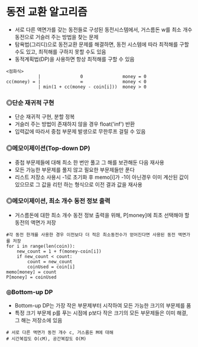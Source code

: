 # 동전 교환 알고리즘
* 서로 다른 액면가를 갖는 동전들로 구성된 동전시스템에서, 거스름돈 w를 최소 개수 동전으로 거슬러 주는 방법을 찾는 문제
* 탐욕법(그리디)으로 동전교환 문제를 해결하면, 동전 시스템에 따라 최적해를 구할 수도 있고, 최적해를 구하지 못할 수도 있음
* 동적계획법(DP)을 사용하면 항상 최적해를 구할 수 있음

```
<점화식>
            |               0               money = 0
cc(money) = |               ∞               money < 0
            | min(1 + cc(money - coin[i]))  money > 0
```

### ◎단순 재귀적 구현
* 단순 재귀적 구현, 분할 정복
* 거슬러 주는 방법이 존재하지 않을 경우 float('inf') 반환
* 입력값에 따라서 중첩 부문제 발생으로 무한루프 걸릴 수 있음

### ◎메모이제이션(Top-down DP)
* 중첩 부문제들에 대해 최소 한 번만 풀고 그 해를 보관해둔 다음 재사용
* 모든 가능한 부문제를 풀지 않고 필요한 부문제들만 푼다
* 리스트 저장소 사용시 -1로 초기화 후 memo[i]가 -1이 아닌경우 이미 계산된 값이있으므로 그 값을 리턴 하는 형식으로 이전 결과 값을 재사용

### ◎메모이제이션, 최소 개수 동전 정보 출력
* 거스름돈에 대한 최소 개수 동전 정보 출력을 위해, P[money]에 최초 선택해야 할 동전의 액면가 저장
```
#각 동전 한개를 사용한 경우 이전보다 더 적은 최소동전수가 얻어진다면 사용된 동전 액면가를 저장
for i in range(len(coin)):
    new_count = 1 + f(money-coin[i])
    if new_count < count:
        count = new_count
        coinUsed = coin[i]
memo[money] = count
P[money] = coinUsed
```

### ◎Bottom-up DP
* Bottom-up DP는 가장 작은 부문제부터 시작하여 모든 가능한 크기의 부문제를 품
* 특정 크기 부문제 p를 푸는 시점에 p보다 작은 크기의 모든 부문제들은 이미 해결, 그 해는 저장소에 있음
```
# 서로 다른 액면가 동전 개수 c, 거스름돈 M에 대해
# 시간복잡도 O(cM), 공간복잡도 O(M)
```
